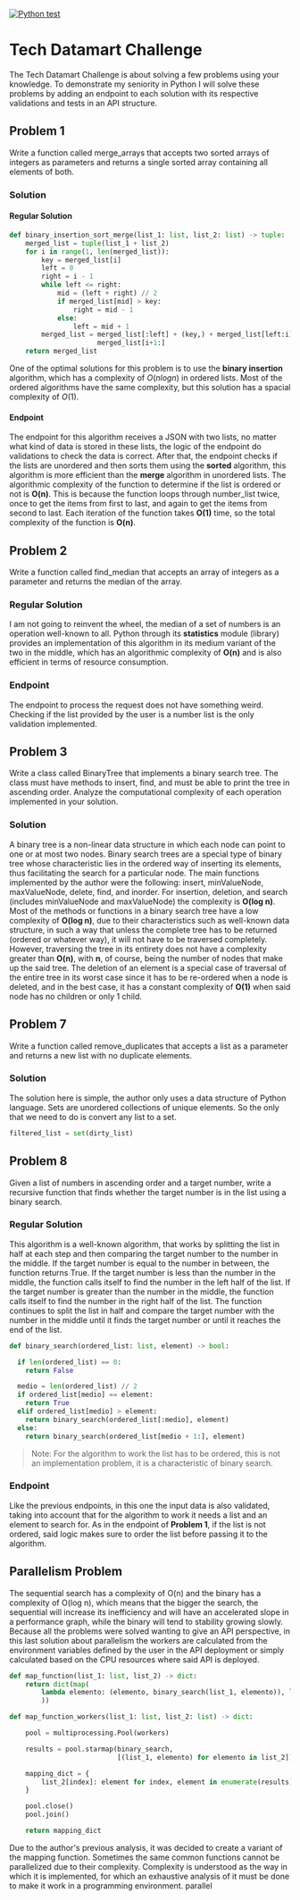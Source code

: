 [![Python test](https://github.com/alejandro-kid/datamart-challenge/actions/workflows/python-test.yml/badge.svg)](https://github.com/alejandro-kid/datamart-challenge/actions/workflows/python-test.yml)

# Tech Datamart Challenge

The Tech Datamart Challenge is about solving a few problems using your knowledge. To demonstrate my seniority in Python I will solve these problems by adding an endpoint to each solution with its respective validations and tests in an API structure.

## Problem 1

Write a function called merge_arrays that accepts two sorted arrays of integers as parameters and returns a single sorted array containing all elements of both.

### Solution

#### Regular Solution

```python
def binary_insertion_sort_merge(list_1: list, list_2: list) -> tuple:
    merged_list = tuple(list_1 + list_2)
    for i in range(1, len(merged_list)):
        key = merged_list[i]
        left = 0
        right = i - 1
        while left <= right:
            mid = (left + right) // 2
            if merged_list[mid] > key:
                right = mid - 1
            else:
                left = mid + 1
        merged_list = merged_list[:left] + (key,) + merged_list[left:i] + \
                      merged_list[i+1:]
    return merged_list
```

One of the optimal solutions for this problem is to use the **binary insertion** algorithm, which has a complexity of $O(n log n)$ in ordered lists. Most of the ordered algorithms have the same complexity, but this solution has a spacial complexity of $O(1)$.

#### Endpoint

The endpoint for this algorithm receives a JSON with two lists, no matter what kind of data is stored in these lists, the logic of the endpoint do validations to check the data is correct. After that, the endpoint checks if the lists are unordered and then sorts them using the **sorted** algorithm, this algorithm is more efficient than the **merge** algorithm in unordered lists. The algorithmic complexity of the function to determine if the list is ordered or not is **O(n)**. This is because the function loops through number_list twice, once to get the items from first to last, and again to get the items from second to last. Each iteration of the function takes **O(1)** time, so the total complexity of the function is **O(n)**.

## Problem 2

Write a function called find_median that accepts an array of integers as a parameter and returns the median of the array.

### Regular Solution

I am not going to reinvent the wheel, the median of a set of numbers is an operation well-known to all. Python through its **statistics** module (library) provides an implementation of this algorithm in its medium variant of the two in the middle, which has an algorithmic complexity of **O(n)** and is also efficient in terms of resource consumption.

### Endpoint

The endpoint to process the request does not have something weird. Checking if the list provided by the user is a number list is the only validation implemented.

## Problem 3

Write a class called BinaryTree that implements a binary search tree. The class must have methods to insert, find, and must be able to print the tree in ascending order. Analyze the computational complexity of each operation implemented in your solution.

### Solution

A binary tree is a non-linear data structure in which each node can point to one or at most two nodes. Binary search trees are a special type of binary tree whose characteristic lies in the ordered way of inserting its elements, thus facilitating the search for a particular node.
The main functions implemented by the author were the following: insert, minValueNode, maxValueNode, delete, find, and inorder.
For insertion, deletion, and search (includes minValueNode and maxValueNode) the complexity is **O(log n)**. Most of the methods or functions in a binary search tree have a low complexity of **O(log n)**, due to their characteristics such as well-known data structure, in such a way that unless the complete tree has to be returned (ordered or whatever way), it will not have to be traversed completely. However, traversing the tree in its entirety does not have a complexity greater than **O(n)**, with **n**, of course, being the number of nodes that make up the said tree. The deletion of an element is a special case of traversal of the entire tree in its worst case since it has to be re-ordered when a node is deleted, and in the best case, it has a constant complexity of **O(1)** when said node has no children or only 1 child.

## Problem 7

Write a function called remove_duplicates that accepts a list as a parameter and returns a new list with no duplicate elements.

### Solution

The solution here is simple, the author only uses a data structure of Python language. Sets are unordered collections of unique elements. So the only that we need to do is convert any list to a set.

```python
filtered_list = set(dirty_list)
```

## Problem 8

Given a list of numbers in ascending order and a target number, write a recursive function that finds whether the target number is in the list using a binary search.

### Regular Solution

This algorithm is a well-known algorithm, that works by splitting the list in half at each step and then comparing the target number to the number in the middle. If the target number is equal to the number in between, the function returns True. If the target number is less than the number in the middle, the function calls itself to find the number in the left half of the list. If the target number is greater than the number in the middle, the function calls itself to find the number in the right half of the list. The function continues to split the list in half and compare the target number with the number in the middle until it finds the target number or until it reaches the end of the list.

```python
def binary_search(ordered_list: list, element) -> bool:

  if len(ordered_list) == 0:
    return False

  medio = len(ordered_list) // 2
  if ordered_list[medio] == element:
    return True
  elif ordered_list[medio] > element:
    return binary_search(ordered_list[:medio], element)
  else:
    return binary_search(ordered_list[medio + 1:], element)
```

>Note: For the algorithm to work the list has to be ordered, this is not an implementation problem, it is a characteristic of binary search.

### Endpoint

Like the previous endpoints, in this one the input data is also validated, taking into account that for the algorithm to work it needs a list and an element to search for. As in the endpoint of **Problem 1**, if the list is not ordered, said logic makes sure to order the list before passing it to the algorithm.

## Parallelism Problem

The sequential search has a complexity of O(n) and the binary has a complexity of O(log n), which means that the bigger the search, the sequential will increase its inefficiency and will have an accelerated slope in a performance graph, while the binary will tend to stability growing slowly.
Because all the problems were solved wanting to give an API perspective, in this last solution about parallelism the workers are calculated from the environment variables defined by the user in the API deployment or simply calculated based on the CPU resources where said API is deployed.

```python
def map_function(list_1: list, list_2) -> dict:
    return dict(map(
        lambda elemento: (elemento, binary_search(list_1, elemento)), list_2
        ))

def map_function_workers(list_1: list, list_2: list) -> dict:

    pool = multiprocessing.Pool(workers)

    results = pool.starmap(binary_search,
                           [(list_1, elemento) for elemento in list_2])

    mapping_dict = {
        list_2[index]: element for index, element in enumerate(results)
    }

    pool.close()
    pool.join()

    return mapping_dict
```

Due to the author's previous analysis, it was decided to create a variant of the mapping function. Sometimes the same common functions cannot be parallelized due to their complexity. Complexity is understood as the way in which it is implemented, for which an exhaustive analysis of it must be done to make it work in a programming environment. parallel
